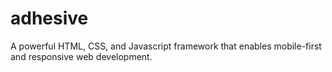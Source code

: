 # adhesive
A powerful HTML, CSS, and Javascript framework that enables mobile-first and responsive web development.
